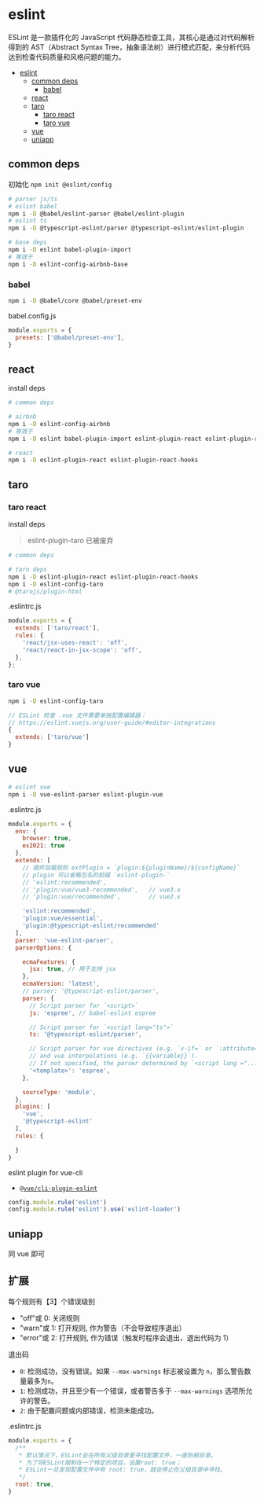 # eslint

ESLint 是一款插件化的 JavaScript 代码静态检查工具，其核心是通过对代码解析得到的 AST（Abstract Syntax Tree，抽象语法树）进行模式匹配，来分析代码达到检查代码质量和风格问题的能力。

  - [eslint](#eslint)
    - [common deps](#common-deps)
      - [babel](#babel)
    - [react](#react)
    - [taro](#taro)
      - [taro react](#taro-react)
      - [taro vue](#taro-vue)
    - [vue](#vue)
    - [uniapp](#uniapp)

## common deps

初始化 `npm init @eslint/config`

```bash
# parser js/ts
# eslint babel
npm i -D @babel/eslint-parser @babel/eslint-plugin
# eslint ts
npm i -D @typescript-eslint/parser @typescript-eslint/eslint-plugin

# base deps
npm i -D eslint babel-plugin-import
# 等效于
npm i -D eslint-config-airbnb-base
```

### babel

```bash
npm i -D @babel/core @babel/preset-env
```

babel.config.js

```js
module.exports = {
  presets: ['@babel/preset-env'],
}
```

## react

install deps

```bash
# common deps

# airbnb
npm i -D eslint-config-airbnb
# 等效于
npm i -D eslint babel-plugin-import eslint-plugin-react eslint-plugin-react-hooks eslint-plugin-jsx-a11y

# react
npm i -D eslint-plugin-react eslint-plugin-react-hooks
```

## taro

### taro react

install deps

> eslint-plugin-taro 已被废弃

```bash
# common deps

# taro deps
npm i -D eslint-plugin-react eslint-plugin-react-hooks
npm i -D eslint-config-taro
# @tarojs/plugin-html
```

.eslintrc.js

```js
module.exports = {
  extends: ['taro/react'],
  rules: {
    'react/jsx-uses-react': 'off',
    'react/react-in-jsx-scope': 'off',
  },
};
```

### taro vue

```bash
npm i -D eslint-config-taro
```

```js
// ESLint 检查 .vue 文件需要单独配置编辑器：
// https://eslint.vuejs.org/user-guide/#editor-integrations
{
  extends: ['taro/vue']
}

```

## vue

```bash
# eslint vue
npm i -D vue-eslint-parser eslint-plugin-vue
```

.eslintrc.js

```js
module.exports = {
  env: {
    browser: true,
    es2021: true
  },
  extends: [
    // 插件加载规则 extPlugin = `plugin:${pluginName}/${configName}`
    // plugin 可以省略包名的前缀 `eslint-plugin-`
    // 'eslint:recommended',
    // 'plugin:vue/vue3-recommended',   // vue3.x
    // 'plugin:vue/recommended',        // vue2.x

    'eslint:recommended',
    'plugin:vue/essential',
    'plugin:@typescript-eslint/recommended'
  ],
  parser: 'vue-eslint-parser',
  parserOptions: {

    ecmaFeatures: {
      jsx: true, // 用于支持 jsx
    },
    ecmaVersion: 'latest',
    // parser: '@typescript-eslint/parser',
    parser: {
      // Script parser for `<script>`
      js: 'espree', // babel-eslint espree

      // Script parser for `<script lang="ts">`
      ts: '@typescript-eslint/parser',

      // Script parser for vue directives (e.g. `v-if=` or `:attribute=`)
      // and vue interpolations (e.g. `{{variable}}`).
      // If not specified, the parser determined by `<script lang ="...">` is used.
      '<template>': 'espree',
    },

    sourceType: 'module',
  },
  plugins: [
    'vue',
    '@typescript-eslint'
  ],
  rules: {

  }
}
```

eslint plugin for vue-cli

  - [`@vue/cli-plugin-eslint`](https://www.npmjs.com/package/@vue/cli-plugin-eslint)

```js
config.module.rule('eslint')
config.module.rule('eslint').use('eslint-loader')
```

## uniapp

同 vue 即可

## 扩展

每个规则有【3】个错误级别

  - "off"或 0: 关闭规则
  - "warn"或 1: 打开规则, 作为警告（不会导致程序退出）
  - "error"或 2: 打开规则, 作为错误（触发时程序会退出，退出代码为 1）

退出码

  - `0`: 检测成功，没有错误。如果 `--max-warnings` 标志被设置为 `n`，那么警告数量最多为`n`。
  - `1`: 检测成功，并且至少有一个错误，或者警告多于 `--max-warnings` 选项所允许的警告。
  - `2`: 由于配置问题或内部错误，检测未能成功。

.eslintrc.js

```js
module.exports = {
  /**
   * 默认情况下，ESLint会在所有父级目录里寻找配置文件，一直到根目录。
   * 为了将ESLint限制在一个特定的项目，设置root: true；
   * ESLint一旦发现配置文件中有 root: true，就会停止在父级目录中寻找。
   */
  root: true,
}
```

